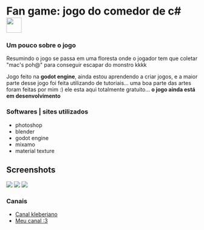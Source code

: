 # Fan game: jogo do comedor de c# <img width="40" height="40" src="https://github.com/danielBRTanimacao/godot-game-comedor-de-c/assets/93400508/cba20c02-afa1-47c0-8cd0-49e367905b6e"/>

<h3>Um pouco sobre o jogo</h3>

Resumindo o jogo se passa em uma floresta onde o jogador tem que coletar "mac's poh@" para conseguir escapar do monstro kkkk

Jogo feito na **godot engine**, ainda estou aprendendo a criar jogos, e a maior parte desse jogo foi feita utilizando de tutoriais...
uma boa parte das artes foram feitas por mim :) ele esta aqui totalmente gratuito... **o jogo ainda está em desenvolvimento**

### Softwares | sites utilizados 
- photoshop
- blender
- godot engine
- mixamo
- material texture
  
## Screenshots

<img src="https://github.com/danielBRTanimacao/godot-game-comedor-de-c/assets/93400508/ad5a6993-c6d7-4528-8c47-fb0e1b4bc5b2"/>
<img src="https://github.com/danielBRTanimacao/godot-game-comedor-de-c/assets/93400508/755ccae1-9daf-499a-8c26-1acca120a900"/>
<img src="https://github.com/danielBRTanimacao/godot-game-comedor-de-c/assets/93400508/ca72e486-ed29-4e84-875b-7bdd3a1f0bb5"/>


### Canais

- <a href="https://www.youtube.com/@CanalKleberiano">Canal kleberiano</a>
- <a href="https://www.youtube.com/channel/UCS88R5WOovJNe3NtS0OhUfg">Meu canal :3</a>
